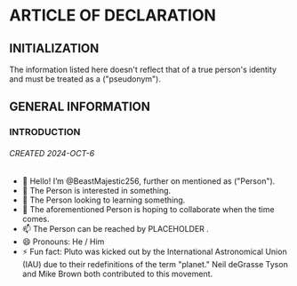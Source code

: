 # ARTICLE OF DECLARATION
## INITIALIZATION

The information listed here doesn't reflect that of a true person's identity and must be treated as a ("pseudonym").

## GENERAL INFORMATION
### INTRODUCTION

###### CREATED 2024-OCT-6

- 👋 Hello! I’m @BeastMajestic256, further on mentioned as ("Person").
- 👀 The Person is interested in something.
- 🌱 The Person looking to learning something.
- 🤝 The aforementioned Person is hoping to collaborate when the time comes.
- 📫 The Person can be reached by PLACEHOLDER .
- 😄 Pronouns: He / Him
- ⚡ Fun fact: Pluto was kicked out by the International Astronomical Union (IAU) due to their redefinitions of the term "planet." Neil deGrasse Tyson and Mike Brown both contributed to this movement.

<!---
BeastMajestic256/BeastMajestic256 is a ✨ special ✨ repository because its `README.md` (this file) appears on your GitHub profile.
You can click the Preview link to take a look at your changes.
--->
